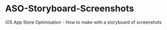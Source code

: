 # ASO-Storyboard-Screenshots
 iOS App Store Optimisation - How to make with a storyboard of screenshots
